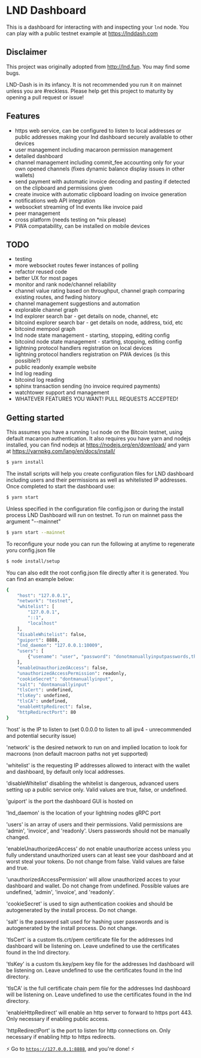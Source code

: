 ﻿# LND Dashboard

This is a dashboard for interacting with and inspecting your `lnd` node. You can play with a public testnet example at https://lnddash.com

## Disclaimer

This project was originally adopted from http://lnd.fun. You may find some bugs.

LND-Dash is in its infancy. It is not recommended you run it on mainnet unless you are #reckless. Please help get this project to maturity by opening a pull request or issue!

## Features

+ https web service, can be configured to listen to local addresses or public addresses making your lnd dashboard securely available to other devices
+ user management including macaroon permission management
+ detailed dashboard
+ channel management including commit_fee accounting only for your own opened channels (fixes dynamic balance display issues in other wallets)
+ send payment with automatic invoice decoding and pasting if detected on the clipboard and permissions given
+ create invoice with automatic clipboard loading on invoice generation
+ notifications web API integration
+ websocket streaming of lnd events like invoice paid
+ peer management
+ cross platform (needs testing on *nix please)
+ PWA compatability, can be installed on mobile devices

## TODO

+ testing
+ more websocket routes fewer instances of polling
+ refactor reused code
+ better UX for most pages
+ monitor and rank node/channel reliability
+ channel value rating based on throughput, channel graph comparing existing routes, and fwding history
+ channel management suggestions and automation
+ explorable channel graph
+ lnd explorer search bar - get details on node, channel, etc
+ bitcoind explorer search bar - get details on node, address, txid, etc
+ bitcoind mempool graph
+ lnd node state management - starting, stopping, editing config
+ bitcoind node state management - starting, stopping, editing config
+ lightning protocol handlers registration on local devices
+ lightning protocol handlers registration on PWA devices (is this possible?)
+ public readonly example website
+ lnd log reading
+ bitcoind log reading
+ sphinx transaction sending (no invoice required payments)
+ watchtower support and management
+ WHATEVER FEATURES YOU WANT! PULL REQUESTS ACCEPTED!

## Getting started

This assumes you have a running `lnd` node on the Bitcoin testnet, using default macaroon authentication. It also requires you have yarn and nodejs installed, you can find nodejs at https://nodejs.org/en/download/ and yarn at https://yarnpkg.com/lang/en/docs/install/

```bash
$ yarn install
```

The install scripts will help you create configuration files for LND dashboard including users and their permissions as well as whitelisted IP addresses. Once completed to start the dashboard use:

```bash
$ yarn start
```

Unless specified in the configuration file config.json or during the install process LND Dashboard will run on testnet. To run on mainnet pass the argument "--mainnet"

```bash
$ yarn start --mainnet
```
To reconfigure your node you can run the following at anytime to regenerate yoru config.json file

```bash
$ node install/setup
```

You can also edit the root config.json file directly after it is generated. You can find an example below:

```bash
{
	"host": "127.0.0.1",
	"network": "testnet",
	"whitelist": [
		"127.0.0.1",
		"::1",
		"localhost"
	],
	"disableWhitelist": false,
	"guiport": 8888,
	"lnd_daemon": "127.0.0.1:10009",
	"users": [
		{"usename": "user", "password": "donotmanuallyinputpasswords,theyarehashes", "permission":"admin"}
    ],
	"enableUnauthorizedAccess": false,
	"unauthorizedAccessPermission": readonly,
    "cookieSecret": "dontmanuallyinput",
    "salt": "dontmanuallyinput"
	"tlsCert": undefined,
	"tlsKey": undefined,
	"tlsCA": undefined,
	"enableHttpRedirect": false,
	"httpRedirectPort": 80
}
```

'host' is the IP to listen to (set 0.0.0.0 to listen to all ipv4 - unrecommended and potential security issue)

'network' is the desired network to run on and implied location to look for macroons (non default macroon paths not yet supported)

'whitelist' is the requesting IP addresses allowed to interact with the wallet and dashboard, by default only local addresses.

'disableWhitelist' disabling the whitelist is dangerous, advanced users setting up a public service only. Valid values are true, false, or undefined.

'guiport' is the port the dashboard GUI is hosted on

'lnd_daemon' is the location of your lightning nodes gRPC port

'users' is an array of users and their permissions. Valid permissions are 'admin', 'invoice', and 'readonly'. Users passwords should not be manually changed.

'enableUnauthorizedAccess' do not enable unauthorize access unless you fully understand unauthorized users can at least see your dashboard and at worst steal your tokens. Do not change from false. Valid values are false and true.

'unauthorizedAccessPermission' will allow unauthorized acces to your dashboard and wallet. Do not change from undefined. Possible values are undefined, 'admin', 'invoice', and 'readonly'.

'cookieSecret' is used to sign authentication cookies and should be autogenerated by the install process. Do not change.

'salt' is the password salt used for hashing user passwords and is autogenerated by the install process. Do not change.

'tlsCert' is a custom tls.crt/pem certificate file for the addresses lnd dashboard will be listening on. Leave undefined to use the certificates found in the lnd directory.

'tlsKey' is a custom tls.key/pem key file for the addresses lnd dashboard will be listening on. Leave undefined to use the certificates found in the lnd directory.

'tlsCA' is the full certificate chain pem file for the addresses lnd dashboard will be listening on. Leave undefined to use the certificates found in the lnd directory.

'enableHttpRedirect' will enable an http server to forward to https port 443. Only necessary if enabling public access.

'httpRedirectPort' is the port to listen for http connections on. Only necessary if enabling http to https redirects.

:zap: Go to [`https://127.0.0.1:8888`](https://127.0.0.1:8888), and you're done! :zap: